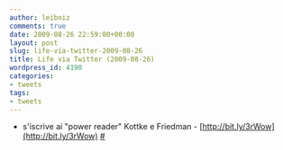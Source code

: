 ```yaml
---
author: leibniz
comments: true
date: 2009-08-26 22:59:00+00:00
layout: post
slug: life-via-twitter-2009-08-26
title: Life via Twitter (2009-08-26)
wordpress_id: 4190
categories:
- tweets
tags:
- tweets
---
```



	
  * s'iscrive ai "power reader" Kottke e Friedman - [http://bit.ly/3rWow](http://bit.ly/3rWow) [#](http://twitter.com/leibniz/statuses/3553348901)


